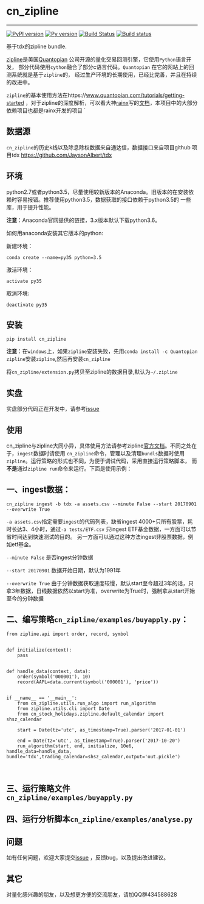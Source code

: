 # cn_zipline

--------------



[![PyPI version](https://badge.fury.io/py/cn-zipline.svg)](https://badge.fury.io/py/cn-zipline)
[![Py version](https://img.shields.io/pypi/pyversions/cn-zipline.svg)](https://pypi.python.org/pypi/cn-zipline)
[![Build Status](https://travis-ci.org/JaysonAlbert/cn_zipline.svg?branch=master)](https://travis-ci.org/JaysonAlbert/cn_zipline)
[![Build status](https://ci.appveyor.com/api/projects/status/b0pf9nndpj65x0nj/branch/master?svg=true)](https://ci.appveyor.com/project/JaysonAlbert/cn-zipline/branch/master)

基于tdx的zipline bundle.

[zipline](http://zipline.io/)是美国[Quantopian](https://quantopian.com/) 公司开源的量化交易回测引擎，它使用`Python`语言开发，
部分代码使用`cython`融合了部分c语言代码。`Quantopian` 在它的网站上的回测系统就是基于`zipline`的，
经过生产环境的长期使用，已经比完善，并且在持续的改进中。

`zipline`的基本使用方法在https://www.quantopian.com/tutorials/getting-started ，对于zipline的深度解析，可以看大神[rainx](https://github.com/rainx)写的[文档](https://www.gitbook.com/book/rainx/-zipline/details)，本项目中的大部分依赖项目也都是rainx开发的项目
`

数据源
--------

`cn_zipline`的历史k线以及除息除权数据来自通达信，数据接口来自项目github 项目tdx https://github.com/JaysonAlbert/tdx

环境 
--------

python2.7或者python3.5，尽量使用较新版本的Anaconda。旧版本的在安装依赖时容易报错。推荐使用python3.5，数据获取的接口依赖于python3.5的
一些库，用于提升性能。

**注意**：Anaconda官网提供的链接，3.x版本默认下载python3.6。

如何用anaconda安装其它版本的python:

新建环境：

`conda create --name=py35 python=3.5`

激活环境：

`activate py35`

取消环境:

`deactivate py35`

安装
----------

    pip install cn_zipline
**注意**：在`windows`上，如果`zipline`安装失败，先用`conda install -c Quantopian zipline`安装`zipline`,然后再安装`cn_zipline`
    
将`cn_zipline/extension.py`拷贝至zipline的数据目录,默认为`~/.zipline`


实盘
----------
实盘部分代码正在开发中，请参考[issue](https://github.com/JaysonAlbert/cn_zipline/issues/2)

 
使用
----------

cn_zipline与zipline大同小异，具体使用方法请参考zipline[官方文档](https://www.quantopian.com/tutorials/getting-started)。不同之处在于，`ingest`数据时请使用
`cn_zipline`命令，管理以及清理`bundls`数据时使用`zipline`。运行策略的形式也不同，为便于调试代码，采用直接运行策略脚本，
而**不是**通过`zipline run`命令来运行。下面是使用示例：


一、ingest数据：
-----------

    cn_zipline ingest -b tdx -a assets.csv --minute False --start 20170901 --overwrite True
    
`-a assets.csv`指定需要`ingest`的代码列表，缺省ingest 4000+只所有股票，耗时长达3、4小时，通过`-a tests/ETF.csv` 只ingest ETF基金数据，一方面可以节省时间达到快速测试的目的。
另一方面可以通过这种方法ingest非股票数据，例如etf基金。

`--minute False` 是否ingest分钟数据

`--start 20170901` 数据开始日期，默认为1991年

`--overwrite True` 由于分钟数据获取速度较慢，默认start至今超过3年的话，只拿3年数据，日线数据依然以start为准，overwrite为True时，强制拿从start开始  至今的分钟数据


二、编写策略`cn_zipline/examples/buyapply.py`：
-----------

    from zipline.api import order, record, symbol


    def initialize(context):
        pass
    
    
    def handle_data(context, data):
        order(symbol('000001'), 10)
        record(AAPL=data.current(symbol('000001'), 'price'))
    
    
    if __name__ == '__main__':
        from cn_zipline.utils.run_algo import run_algorithm
        from zipline.utils.cli import Date
        from cn_stock_holidays.zipline.default_calendar import shsz_calendar
    
        start = Date(tz='utc', as_timestamp=True).parser('2017-01-01')
    
        end = Date(tz='utc', as_timestamp=True).parser('2017-10-20')
        run_algorithm(start, end, initialize, 10e6, handle_data=handle_data, bundle='tdx',trading_calendar=shsz_calendar,output='out.pickle')
       

三、运行策略文件 `cn_zipline/examples/buyapply.py`
------------

四、运行分析脚本`cn_zipline/examples/analyse.py`
------------

问题
--------------

如有任何问题，欢迎大家提交[issue](https://github.com/JaysonAlbert/cn_zipline/issues/new) ，反馈bug，以及提出改进建议。

其它
--------------
对量化感兴趣的朋友，以及想更方便的交流朋友，请加QQ群434588628
